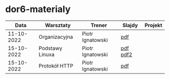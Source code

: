 # dor6-materialy


|       Data | Warsztaty                                             | Trener                  | Slajdy                                                                        | Projekt |
| ---------- | ----------------------------------------------------- | ----------------------- | ----------------------------------------------------------------------------- | ------- |
| 11-10-2022 | Organizacyjna                                         | Piotr Ignatowski       |[pdf](./slides/DOR6%20-%20prezentacja%20organizacyjna.pdf)                                  |         |
| 15-10-2022 | Podstawy Linuxa                                       | Piotr Ignatowski       |[pdf](./slides/linux-part1.pdf) [pdf2](./slides/linux-part2.pdf)                                   |         |
| 15-10-2022 | Protokół HTTP                                        | Piotr Ignatowski        |[pdf]()                                   |         |
